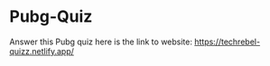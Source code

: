 # Pubg-Quiz
Answer this Pubg quiz
here is the link to website:
https://techrebel-quizz.netlify.app/
